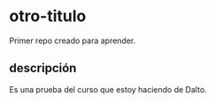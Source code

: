 # otro-titulo
Primer repo creado para aprender.
## descripción
Es una prueba del curso que estoy haciendo de Dalto.
